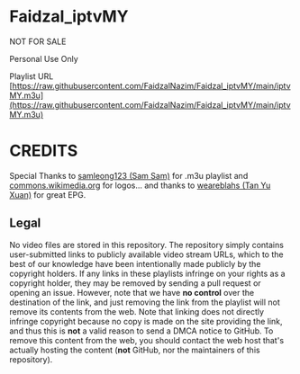 # Faidzal_iptvMY
NOT FOR SALE

Personal Use Only

Playlist URL [https://raw.githubusercontent.com/FaidzalNazim/Faidzal_iptvMY/main/iptvMY.m3u](https://raw.githubusercontent.com/FaidzalNazim/Faidzal_iptvMY/main/iptvMY.m3u)

# CREDITS

Special Thanks to [samleong123 (Sam Sam)](https://github.com/samleong123) for .m3u playlist and [commons.wikimedia.org](https://commons.wikimedia.org/wiki/Main_Page) for logos... and thanks to [weareblahs (Tan Yu Xuan)](https://github.com/weareblahs) for great EPG.

## Legal

No video files are stored in this repository. The repository simply contains user-submitted links to publicly available video stream URLs, which to the best of our knowledge have been intentionally made publicly by the copyright holders. If any links in these playlists infringe on your rights as a copyright holder, they may be removed by sending a pull request or opening an issue. However, note that we have **no control** over the destination of the link, and just removing the link from the playlist will not remove its contents from the web. Note that linking does not directly infringe copyright because no copy is made on the site providing the link, and thus this is **not** a valid reason to send a DMCA notice to GitHub. To remove this content from the web, you should contact the web host that's actually hosting the content (**not** GitHub, nor the maintainers of this repository).
